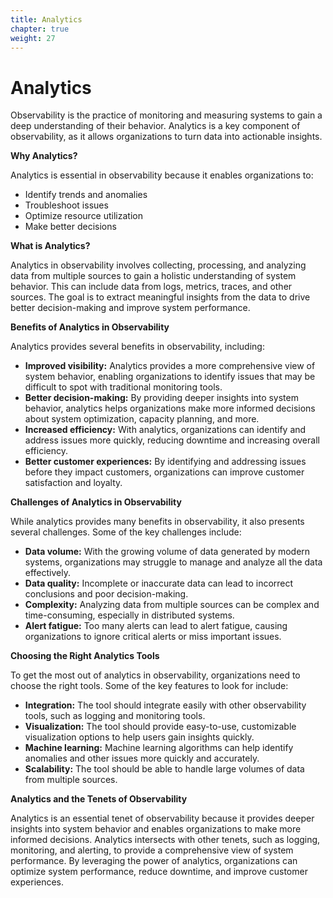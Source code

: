 ```yaml
---
title: Analytics
chapter: true
weight: 27
---
```


# Analytics

Observability is the practice of monitoring and measuring systems to gain a deep understanding of their behavior. Analytics is a key component of observability, as it allows organizations to turn data into actionable insights.

**Why Analytics?**

Analytics is essential in observability because it enables organizations to:

- Identify trends and anomalies
- Troubleshoot issues
- Optimize resource utilization
- Make better decisions

**What is Analytics?**

Analytics in observability involves collecting, processing, and analyzing data from multiple sources to gain a holistic understanding of system behavior. This can include data from logs, metrics, traces, and other sources. The goal is to extract meaningful insights from the data to drive better decision-making and improve system performance.

**Benefits of Analytics in Observability**

Analytics provides several benefits in observability, including:

- **Improved visibility:** Analytics provides a more comprehensive view of system behavior, enabling organizations to identify issues that may be difficult to spot with traditional monitoring tools.
- **Better decision-making:** By providing deeper insights into system behavior, analytics helps organizations make more informed decisions about system optimization, capacity planning, and more.
- **Increased efficiency:** With analytics, organizations can identify and address issues more quickly, reducing downtime and increasing overall efficiency.
- **Better customer experiences:** By identifying and addressing issues before they impact customers, organizations can improve customer satisfaction and loyalty.

**Challenges of Analytics in Observability**

While analytics provides many benefits in observability, it also presents several challenges. Some of the key challenges include:

- **Data volume:** With the growing volume of data generated by modern systems, organizations may struggle to manage and analyze all the data effectively.
- **Data quality:** Incomplete or inaccurate data can lead to incorrect conclusions and poor decision-making.
- **Complexity:** Analyzing data from multiple sources can be complex and time-consuming, especially in distributed systems.
- **Alert fatigue:** Too many alerts can lead to alert fatigue, causing organizations to ignore critical alerts or miss important issues.

**Choosing the Right Analytics Tools**

To get the most out of analytics in observability, organizations need to choose the right tools. Some of the key features to look for include:

- **Integration:** The tool should integrate easily with other observability tools, such as logging and monitoring tools.
- **Visualization:** The tool should provide easy-to-use, customizable visualization options to help users gain insights quickly.
- **Machine learning:** Machine learning algorithms can help identify anomalies and other issues more quickly and accurately.
- **Scalability:** The tool should be able to handle large volumes of data from multiple sources.

**Analytics and the Tenets of Observability**

Analytics is an essential tenet of observability because it provides deeper insights into system behavior and enables organizations to make more informed decisions. Analytics intersects with other tenets, such as logging, monitoring, and alerting, to provide a comprehensive view of system performance. By leveraging the power of analytics, organizations can optimize system performance, reduce downtime, and improve customer experiences.
